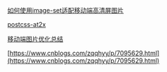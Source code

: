 
[如何使用image-set适配移动端高清屏图片](https://juejin.im/post/6844903655334756366)

[postcss-at2x](https://github.com/simonsmith/postcss-at2x)

[移动端图片优化总结](https://juejin.im/post/6844903750750961672)

[https://www.cnblogs.com/zqqhyy/p/7095629.html](https://www.cnblogs.com/zqqhyy/p/7095629.html)
